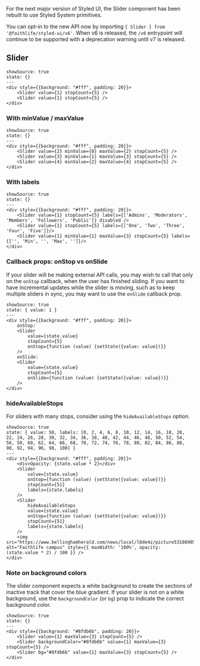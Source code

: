 For the next major version of Styled UI, the Slider component has been rebuilt to use Styled System primitives.

You can opt-in to the new API now by importing `{ Slider } from '@faithlife/styled-ui/v6'`. When v6 is released, the `/v6` entrypoint will continue to be supported with a deprecation warning until v7 is released.

## Slider

```react
showSource: true
state: {}
---
<div style={{background: "#fff", padding: 20}}>
	<Slider value={1} stopCount={5} />
	<Slider value={1} stopCount={5} />
</div>
```

### With minValue / maxValue

```react
showSource: true
state: {}
---
<div style={{background: "#fff", padding: 20}}>
	<Slider value={2} minValue={0} maxValue={2} stopCount={5} />
	<Slider value={3} minValue={1} maxValue={3} stopCount={5} />
	<Slider value={4} minValue={2} maxValue={4} stopCount={5} />
</div>
```

### With labels

```react
showSource: true
state: {}
---
<div style={{background: "#fff", padding: 20}}>
	<Slider value={1} stopCount={5} labels={['Admins', 'Moderators', 'Members', 'Followers', 'Public']} disabled />
	<Slider value={1} stopCount={5} labels={['One', 'Two', 'Three', 'Four', 'Five']}/>
	<Slider value={1} minValue={1} maxValue={3} stopCount={5} labels={['', 'Min', '', 'Max', '']}/>
</div>
```

### Callback props: onStop vs onSlide

If your slider will be making external API calls, you may wish to call that only on the `onStop` callback, when the user has finished sliding.
If you want to have incremental updates while the slider is moving, such as to keep multiple sliders in sync, you may want to use the `onSlide` callback prop.

```react
showSource: true
state: { value: 1 }
---
<div style={{background: "#fff", padding: 20}}>
	onStop:
	<Slider
		value={state.value}
		stopCount={5}
		onStop={function (value) {setState({value: value})}}
	/>
	onSlide:
	<Slider
		value={state.value}
		stopCount={5}
		onSlide={function (value) {setState({value: value})}}
	/>
</div>
```

### hideAvailableStops

For sliders with many stops, consider using the `hideAvailableStops` option.

```react
showSource: true
state: { value: 50, labels: [0, 2, 4, 6, 8, 10, 12, 14, 16, 18, 20, 22, 24, 26, 28, 30, 32, 34, 36, 38, 40, 42, 44, 46, 48, 50, 52, 54, 56, 58, 60, 62, 64, 66, 68, 70, 72, 74, 76, 78, 80, 82, 84, 86, 88, 90, 92, 94, 96, 98, 100] }
---
<div style={{background: "#fff", padding: 20}}>
	<div>Opacity: {state.value * 2}</div>
	<Slider
		value={state.value}
		onStop={function (value) {setState({value: value})}}
		stopCount={51}
		labels={state.labels}
	/>
	<Slider
		hideAvailableStops
		value={state.value}
		onStop={function (value) {setState({value: value})}}
		stopCount={51}
		labels={state.labels}
	/>
	<img src="https://www.bellinghamherald.com/news/local/l6de4z/picture53186905/alternates/LANDSCAPE_1140/Faithlife%201" alt="Faithlife campus" style={{ maxWidth: '100%', opacity: (state.value * 2) / 100 }} />
</div>
```

### Note on background colors

The slider component expects a white background to create the sections of inactive track that cover the blue gradient. If your slider is not on a white background, use the `backgroundColor` (or `bg`) prop to indicate the correct background color.

```react
showSource: true
state: {}
---
<div style={{background: "#8fdb6b", padding: 20}}>
	<Slider value={1} maxValue={3} stopCount={5} />
	<Slider backgroundColor="#8fdb6b" value={1} maxValue={3} stopCount={5} />
	<Slider bg="#8fdb6b" value={1} maxValue={3} stopCount={5} />
</div>
```
